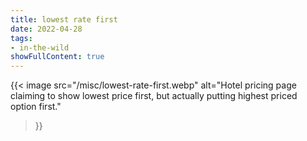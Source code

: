 ```yaml
---
title: lowest rate first
date: 2022-04-28
tags:
- in-the-wild
showFullContent: true
---
```


{{<
  image
  src="/misc/lowest-rate-first.webp"
  alt="Hotel pricing page claiming to show lowest price first, but actually putting highest priced option first."
>}}
